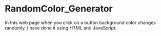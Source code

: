 ﻿# RandomColor_Generator
 
 In this web page when you click on a button background color changes randomly. I have done it using HTML and JavaScript.
